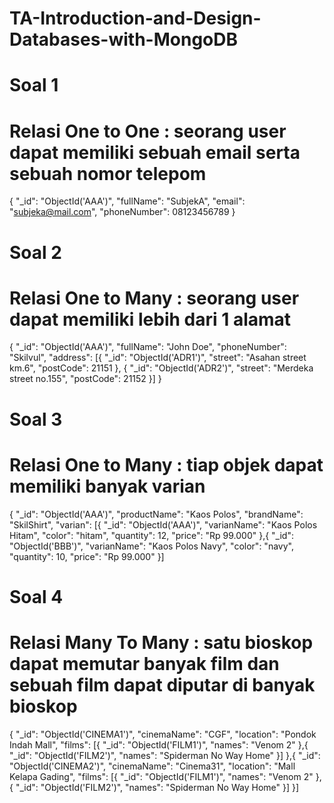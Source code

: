 # TA-Introduction-and-Design-Databases-with-MongoDB
# Soal 1
# Relasi One to One : seorang user dapat memiliki sebuah email serta sebuah nomor telepom

{
    "_id": "ObjectId('AAA')",
    "fullName": "SubjekA",
    "email": "subjeka@mail.com",
    "phoneNumber": 08123456789
}



# Soal 2
# Relasi One to Many : seorang user dapat memiliki lebih dari 1 alamat

{
     "_id": "ObjectId('AAA')",
    "fullName": "John Doe",
    "phoneNumber": "Skilvul",
    "address": [{
               "_id": "ObjectId('ADR1')",
               "street": "Asahan street km.6",
               "postCode": 21151
          },
          {
               "_id": "ObjectId('ADR2')",
               "street": "Merdeka street no.155",
               "postCode": 21152
          }]
}


# Soal 3
# Relasi One to Many : tiap objek dapat memiliki banyak varian

{
     "_id": "ObjectId('AAA')",
     "productName": "Kaos Polos",
     "brandName": "SkilShirt",
     "varian": [{
         "_id": "ObjectId('AAA')",
         "varianName": "Kaos Polos Hitam",
         "color": "hitam",
         "quantity": 12,
         "price": "Rp 99.000"
     },{
          "_id": "ObjectId('BBB')",
         "varianName": "Kaos Polos Navy",
         "color": "navy",
         "quantity": 10,
         "price": "Rp 99.000"
     }]


# Soal 4
# Relasi Many To Many : satu bioskop dapat memutar banyak film dan sebuah film dapat diputar di banyak bioskop

{
      "_id": "ObjectId('CINEMA1')",
      "cinemaName": "CGF",
      "location": "Pondok Indah Mall",
      "films": [{
           "_id": "ObjectId('FILM1')",
           "names": "Venom 2"
      },{
           "_id": "ObjectId('FILM2')",
           "names": "Spiderman No Way Home"
           }]
      },{
      "_id": "ObjectId('CINEMA2')",
      "cinemaName": "Cinema31",
      "location": "Mall Kelapa Gading",
      "films": [{
           "_id": "ObjectId('FILM1')",
           "names": "Venom 2"
      },{
           "_id": "ObjectId('FILM2')",
           "names": "Spiderman No Way Home"
      }]
}]
